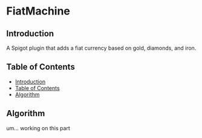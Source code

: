# FiatMachine

## Introduction

A Spigot plugin that adds a fiat currency based on gold, diamonds, and iron.

## Table of Contents

* [Introduction](#introduction)
* [Table of Contents](#table-of-contents)
* [Algorithm](#algorithm)

## Algorithm

um... working on this part